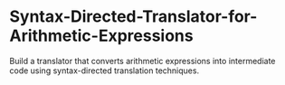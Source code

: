 # Syntax-Directed-Translator-for-Arithmetic-Expressions
Build a translator that converts arithmetic expressions into intermediate code using syntax-directed translation techniques.
